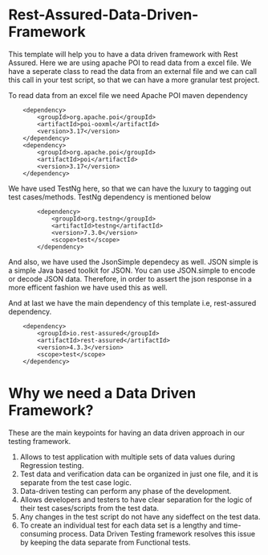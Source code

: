 # Rest-Assured-Data-Driven-Framework

This template will help you to have a data driven framework with Rest Assured. Here we are using apache POI to read data from a excel file. We have a seperate class to read the data from an external file and we can call this call in your test script, so that we can have a more granular test project.

To read data from an excel file we need Apache POI maven dependency

        <dependency>
            <groupId>org.apache.poi</groupId>
            <artifactId>poi-ooxml</artifactId>
            <version>3.17</version>
        </dependency>
        <dependency>
            <groupId>org.apache.poi</groupId>
            <artifactId>poi</artifactId>
            <version>3.17</version>
        </dependency>

We have used TestNg here, so that we can have the luxury to tagging out test cases/methods. TestNg dependency is mentioned below

            <dependency>
                <groupId>org.testng</groupId>
                <artifactId>testng</artifactId>
                <version>7.3.0</version>
                <scope>test</scope>
            </dependency>

And also, we have used the JsonSimple dependecy as well. JSON simple is a simple Java based toolkit for JSON. You can use JSON.simple to encode or decode JSON data. Therefore, in order to assert the json response in a more efficent fashion we have used this as well.

And at last we have the main dependency of this template i.e, rest-assured dependency.

        <dependency>
            <groupId>io.rest-assured</groupId>
            <artifactId>rest-assured</artifactId>
            <version>4.3.3</version>
            <scope>test</scope>
        </dependency>

# Why we need a Data Driven Framework? 

These are the main keypoints for having an data driven approach in our testing framework.

1. Allows to test application with multiple sets of data values during Regression testing.
2. Test data and verification data can be organized in just one file, and it is separate from the test case logic.
3. Data-driven testing can perform any phase of the development.
4. Allows developers and testers to have clear separation for the logic of their test cases/scripts from the test data.
5. Any changes in the test script do not have any sideffect on the test data.
6. To create an individual test for each data set is a lengthy and time-consuming process. Data Driven Testing framework resolves this issue by keeping the data separate from Functional tests.



